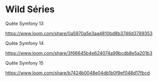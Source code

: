 # Wild Séries

Quête Symfony 13

https://www.loom.com/share/0a5970a5e3aa4810bd8b3746d3789353

Quête Symfony 14

https://www.loom.com/share/3f66645b4e624074a99bcdb8e5a201b3

Quête Symfony 15 

https://www.loom.com/share/b7424b0048e04db1b0f9ef048d17fbcd

